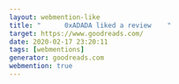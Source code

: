 ```yaml
---
layout: webmention-like
title: "      0xADADA liked a review    "
target: https://www.goodreads.com/
date: 2020-02-17 23:20:11
tags: [webmentions]
generator: goodreads.com
webmention: true
---
```

